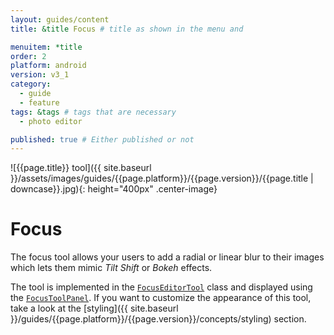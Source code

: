 ```yaml
---
layout: guides/content
title: &title Focus # title as shown in the menu and 

menuitem: *title
order: 2
platform: android
version: v3_1
category: 
  - guide
  - feature
tags: &tags # tags that are necessary
  - photo editor 

published: true # Either published or not 
---
```


![{{page.title}} tool]({{ site.baseurl }}/assets/images/guides/{{page.platform}}/{{page.version}}/{{page.title | downcase}}.jpg){: height="400px" .center-image}

# Focus

The focus tool allows your users to add a radial or linear blur to their images which lets them mimic _Tilt Shift_ or _Bokeh_ effects.

The tool is implemented in the [`FocusEditorTool`](https://static.photoeditorsdk.com/docs/android-v3/ly/img/android/sdk/tools/FocusEditorTool.html) class and displayed using the [`FocusToolPanel`](https://static.photoeditorsdk.com/docs/android-v3/ly/img/android/ui/panels/FocusToolPanel.html). If you want to customize the appearance of this tool, take a look at the [styling]({{ site.baseurl }}/guides/{{page.platform}}/{{page.version}}/concepts/styling) section.
